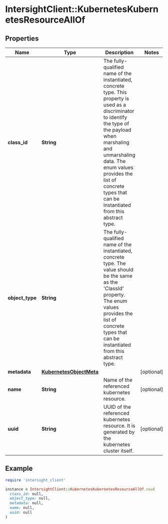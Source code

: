 # IntersightClient::KubernetesKubernetesResourceAllOf

## Properties

| Name | Type | Description | Notes |
| ---- | ---- | ----------- | ----- |
| **class_id** | **String** | The fully-qualified name of the instantiated, concrete type. This property is used as a discriminator to identify the type of the payload when marshaling and unmarshaling data. The enum values provides the list of concrete types that can be instantiated from this abstract type. |  |
| **object_type** | **String** | The fully-qualified name of the instantiated, concrete type. The value should be the same as the &#39;ClassId&#39; property. The enum values provides the list of concrete types that can be instantiated from this abstract type. |  |
| **metadata** | [**KubernetesObjectMeta**](KubernetesObjectMeta.md) |  | [optional] |
| **name** | **String** | Name of the referenced kubernetes resource. | [optional] |
| **uuid** | **String** | UUID of the referenced kubernetes resource. It is generated by the kubernetes cluster itself. | [optional] |

## Example

```ruby
require 'intersight_client'

instance = IntersightClient::KubernetesKubernetesResourceAllOf.new(
  class_id: null,
  object_type: null,
  metadata: null,
  name: null,
  uuid: null
)
```

